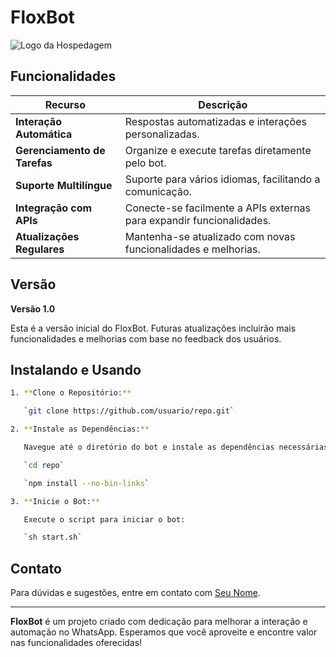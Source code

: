 # FloxBot

![Logo da Hospedagem](link-para-logo-da-hospedagem) <!-- Substitua pelo link para a imagem do logo da hospedagem -->

## Funcionalidades

| Recurso                   | Descrição                                                     |
|---------------------------|---------------------------------------------------------------|
| **Interação Automática**  | Respostas automatizadas e interações personalizadas.         |
| **Gerenciamento de Tarefas** | Organize e execute tarefas diretamente pelo bot.            |
| **Suporte Multilíngue**   | Suporte para vários idiomas, facilitando a comunicação.       |
| **Integração com APIs**   | Conecte-se facilmente a APIs externas para expandir funcionalidades. |
| **Atualizações Regulares** | Mantenha-se atualizado com novas funcionalidades e melhorias. |

## Versão

**Versão 1.0**

Esta é a versão inicial do FloxBot. Futuras atualizações incluirão mais funcionalidades e melhorias com base no feedback dos usuários.

## Instalando e Usando
```bash
1. **Clone o Repositório:**

   `git clone https://github.com/usuario/repo.git`

2. **Instale as Dependências:**

   Navegue até o diretório do bot e instale as dependências necessárias:

   `cd repo`

   `npm install --no-bin-links`

3. **Inicie o Bot:**

   Execute o script para iniciar o bot:

   `sh start.sh`
```

## Contato

Para dúvidas e sugestões, entre em contato com [Seu Nome](link-para-seu-perfil).

---

**FloxBot** é um projeto criado com dedicação para melhorar a interação e automação no WhatsApp. Esperamos que você aproveite e encontre valor nas funcionalidades oferecidas!
